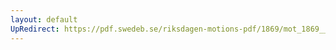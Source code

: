 ```yaml
---
layout: default
UpRedirect: https://pdf.swedeb.se/riksdagen-motions-pdf/1869/mot_1869__ak__00103/mot_1869__ak__00103_001.pdf
---
```

